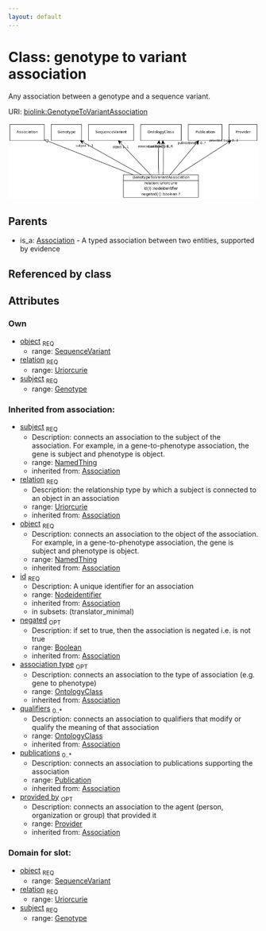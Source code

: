 ```yaml
---
layout: default
---
```



# Class: genotype to variant association


Any association between a genotype and a sequence variant.

URI: [biolink:GenotypeToVariantAssociation](https://w3id.org/biolink/vocab/GenotypeToVariantAssociation)

![img](images/GenotypeToVariantAssociation.png)

## Parents

 *  is_a: [Association](Association.md) - A typed association between two entities, supported by evidence

## Referenced by class


## Attributes


### Own

 * [object](genotype_to_variant_association_object.md)  <sub>REQ</sub>
    * range: [SequenceVariant](SequenceVariant.md)
 * [relation](genotype_to_variant_association_relation.md)  <sub>REQ</sub>
    * range: [Uriorcurie](Uriorcurie.md)
 * [subject](genotype_to_variant_association_subject.md)  <sub>REQ</sub>
    * range: [Genotype](Genotype.md)

### Inherited from association:

 * [subject](subject.md)  <sub>REQ</sub>
    * Description: connects an association to the subject of the association. For example, in a gene-to-phenotype association, the gene is subject and phenotype is object.
    * range: [NamedThing](NamedThing.md)
    * inherited from: [Association](Association.md)
 * [relation](relation.md)  <sub>REQ</sub>
    * Description: the relationship type by which a subject is connected to an object in an association
    * range: [Uriorcurie](Uriorcurie.md)
    * inherited from: [Association](Association.md)
 * [object](object.md)  <sub>REQ</sub>
    * Description: connects an association to the object of the association. For example, in a gene-to-phenotype association, the gene is subject and phenotype is object.
    * range: [NamedThing](NamedThing.md)
    * inherited from: [Association](Association.md)
 * [id](association_id.md)  <sub>REQ</sub>
    * Description: A unique identifier for an association
    * range: [Nodeidentifier](Nodeidentifier.md)
    * inherited from: [Association](Association.md)
    * in subsets: (translator_minimal)
 * [negated](negated.md)  <sub>OPT</sub>
    * Description: if set to true, then the association is negated i.e. is not true
    * range: [Boolean](Boolean.md)
    * inherited from: [Association](Association.md)
 * [association type](association_type.md)  <sub>OPT</sub>
    * Description: connects an association to the type of association (e.g. gene to phenotype)
    * range: [OntologyClass](OntologyClass.md)
    * inherited from: [Association](Association.md)
 * [qualifiers](qualifiers.md)  <sub>0..*</sub>
    * Description: connects an association to qualifiers that modify or qualify the meaning of that association
    * range: [OntologyClass](OntologyClass.md)
    * inherited from: [Association](Association.md)
 * [publications](publications.md)  <sub>0..*</sub>
    * Description: connects an association to publications supporting the association
    * range: [Publication](Publication.md)
    * inherited from: [Association](Association.md)
 * [provided by](provided_by.md)  <sub>OPT</sub>
    * Description: connects an association to the agent (person, organization or group) that provided it
    * range: [Provider](Provider.md)
    * inherited from: [Association](Association.md)

### Domain for slot:

 * [object](genotype_to_variant_association_object.md)  <sub>REQ</sub>
    * range: [SequenceVariant](SequenceVariant.md)
 * [relation](genotype_to_variant_association_relation.md)  <sub>REQ</sub>
    * range: [Uriorcurie](Uriorcurie.md)
 * [subject](genotype_to_variant_association_subject.md)  <sub>REQ</sub>
    * range: [Genotype](Genotype.md)

